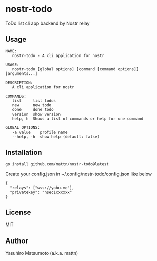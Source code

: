 # nostr-todo

ToDo list cli app backend by Nostr relay

## Usage

```
NAME:
   nostr-todo - A cli application for nostr

USAGE:
   nostr-todo [global options] [command [command options]] [arguments...]

DESCRIPTION:
   A cli application for nostr

COMMANDS:
   list     list todos
   new      new todo
   done     done todo
   version  show version
   help, h  Shows a list of commands or help for one command

GLOBAL OPTIONS:
   -a value    profile name
   --help, -h  show help (default: false)
```

## Installation

```
go install github.com/mattn/nostr-todo@latest
```

Create your config.json in ~/.config/nostr-todo/config.json like below

```
{
  "relays": ["wss://yabu.me"],
  "privatekey": "nsec1xxxxxx"
}
```

## License

MIT

## Author

Yasuhiro Matsumoto (a.k.a. mattn)
